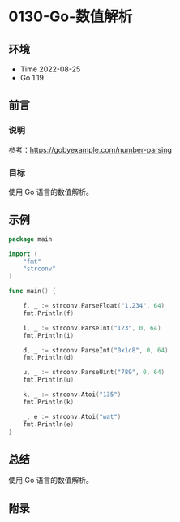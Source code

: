 # 0130-Go-数值解析

## 环境

- Time 2022-08-25
- Go 1.19

## 前言

### 说明

参考：<https://gobyexample.com/number-parsing>

### 目标

使用 Go 语言的数值解析。

## 示例

```go
package main

import (
    "fmt"
    "strconv"
)

func main() {

    f, _ := strconv.ParseFloat("1.234", 64)
    fmt.Println(f)

    i, _ := strconv.ParseInt("123", 0, 64)
    fmt.Println(i)

    d, _ := strconv.ParseInt("0x1c8", 0, 64)
    fmt.Println(d)

    u, _ := strconv.ParseUint("789", 0, 64)
    fmt.Println(u)

    k, _ := strconv.Atoi("135")
    fmt.Println(k)

    _, e := strconv.Atoi("wat")
    fmt.Println(e)
}
```

## 总结

使用 Go 语言的数值解析。

## 附录
